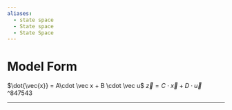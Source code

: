 ```yaml
---
aliases:
  - state space
  - State space
  - State Space
---
```


# Model Form

$\dot{\vec{x}} = A\cdot \vec x + B \cdot \vec u$
$\vec z = C \cdot \vec x + D \cdot \vec u$ ^847543

---

